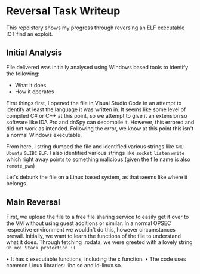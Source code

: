 # Reversal Task Writeup

This repoistory shows my progress through reversing an ELF executable IOT find an exploit.

## Initial Analysis

File delivered was initially analysed using Windows based tools to identify the following:
- What it does
- How it operates

First things first, I opened the file in Visual Studio Code in an attempt to identify at least the language it was written in. 
It seems like some level of compiled C# or C++ at this point, so we attempt to give it an extension so software like IDA Pro and dnSpy can decompile it. 
However, this errored and did not work as intended. Following the error, we know at this point this isn't a normal Windows executable. 

From here, I string dumped the file and identified various strings like `GNU` `Ubuntu` `GLIBC` `ELF`. I also identified various strings like `socket` `listen` `write`
which right away points to something malicious (given the file name is also `remote_pwn`)

Let's debunk the file on a Linux based system, as that seems like where it belongs.

## Main Reversal
First, we upload the file to a free file sharing service to easily get it over to the VM without using guest additions or similar. In a normal OPSEC respective environment we wouldn't do this,
however circumstances prevail. Initially, we want to learn the functions of the file to understand what it does. Through fetching .rodata, we were greeted with a lovely string `Oh no! Stack protection :(`

• It has x executable functions, including the x function.
• The code uses common Linux libraries: libc.so and ld-linux.so.
